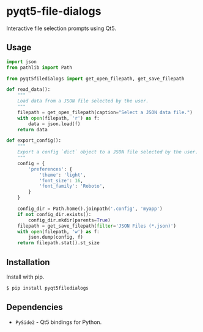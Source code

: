 # pyqt5-file-dialogs
Interactive file selection prompts using Qt5.

## Usage

```python
import json
from pathlib import Path

from pyqt5filedialogs import get_open_filepath, get_save_filepath

def read_data():
    """
    Load data from a JSON file selected by the user.
    """
    filepath = get_open_filepath(caption="Select a JSON data file.")
    with open(filepath, 'r') as f:
        data = json.load(f)
    return data

def export_config():
    """
    Export a config `dict` object to a JSON file selected by the user.
    """
    config = {
        'preferences': {
            'theme': 'light',
            'font_size': 16,
            'font_family': 'Roboto',
        }
    }

    config_dir = Path.home().joinpath('.config', 'myapp')
    if not config_dir.exists():
        config_dir.mkdir(parents=True)
    filepath = get_save_filepath(filter='JSON Files (*.json)')
    with open(filepath, 'w') as f:
        json.dump(config, f)
    return filepath.stat().st_size
```

## Installation

Install with pip.

```bash
$ pip install pyqt5filedialogs
```

## Dependencies

* `PySide2` - Qt5 bindings for Python.